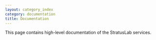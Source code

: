 ```yaml
---
layout: category_index
category: documentation
title: Documentation
---
```


<!--
{% assign category_items = site.categories.documentation %}
-->

This page contains high-level documentation of the StratusLab services.
